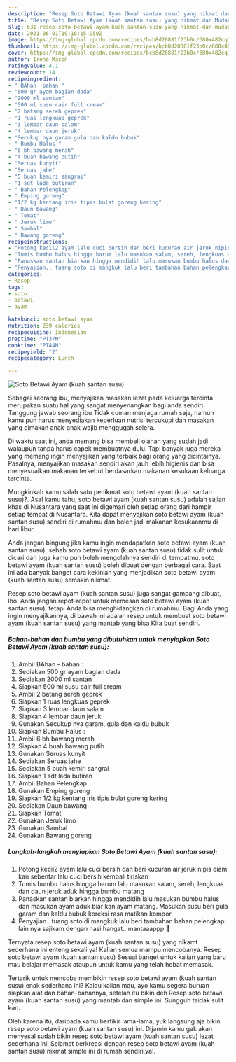 ```yaml
---
description: "Resep Soto Betawi Ayam (kuah santan susu) yang nikmat dan Mudah Dibuat"
title: "Resep Soto Betawi Ayam (kuah santan susu) yang nikmat dan Mudah Dibuat"
slug: 631-resep-soto-betawi-ayam-kuah-santan-susu-yang-nikmat-dan-mudah-dibuat
date: 2021-06-01T19:16:15.950Z
image: https://img-global.cpcdn.com/recipes/bcb8d20881f23b0c/680x482cq70/soto-betawi-ayam-kuah-santan-susu-foto-resep-utama.jpg
thumbnail: https://img-global.cpcdn.com/recipes/bcb8d20881f23b0c/680x482cq70/soto-betawi-ayam-kuah-santan-susu-foto-resep-utama.jpg
cover: https://img-global.cpcdn.com/recipes/bcb8d20881f23b0c/680x482cq70/soto-betawi-ayam-kuah-santan-susu-foto-resep-utama.jpg
author: Irene Mason
ratingvalue: 4.1
reviewcount: 14
recipeingredient:
- " BAhan  bahan "
- "500 gr ayam bagian dada"
- "2000 ml santan"
- "500 ml susu cair full cream"
- "2 batang sereh geprek"
- "1 ruas lengkuas geprek"
- "3 lembar daun salam"
- "4 lembar daun jeruk"
- "Secukup nya garam gula dan kaldu bubuk"
- " Bumbu Halus "
- "6 bh bawang merah"
- "4 buah bawang putih"
- "Seruas kunyit"
- "Seruas jahe"
- "5 buah kemiri sangrai"
- "1 sdt lada butiran"
- " Bahan Pelengkap"
- " Emping goreng"
- "1/2 kg kentang iris tipis bulat goreng kering"
- " Daun bawang"
- " Tomat"
- " Jeruk limo"
- " Sambal"
- " Bawang goreng"
recipeinstructions:
- "Potong kecil2 ayam lalu cuci bersih dan beri kucuran air jeruk nipis diam kan sebentar lalu cuci bersih kembali tiriskan"
- "Tumis bumbu halus hingga harum lalu masukan salam, sereh, lengkuas dan daun jeruk aduk hingga bumbu matang"
- "Panaskan santan biarkan hingga mendidih lalu masukan bumbu halus dan masukan ayam aduk biar kan ayam matang. Masukan susu beri gula garam dan kaldu bubuk koreksi rasa matikan kompor"
- "Penyajian.. tuang soto di mangkuk lalu beri tambahan bahan pelengkap lain nya sajikam dengan nasi hangat.. mantaaappp 🤤"
categories:
- Resep
tags:
- soto
- betawi
- ayam

katakunci: soto betawi ayam 
nutrition: 239 calories
recipecuisine: Indonesian
preptime: "PT37M"
cooktime: "PT44M"
recipeyield: "2"
recipecategory: Lunch

---
```



![Soto Betawi Ayam (kuah santan susu)](https://img-global.cpcdn.com/recipes/bcb8d20881f23b0c/680x482cq70/soto-betawi-ayam-kuah-santan-susu-foto-resep-utama.jpg)

Sebagai seorang ibu, menyajikan masakan lezat pada keluarga tercinta merupakan suatu hal yang sangat menyenangkan bagi anda sendiri. Tanggung jawab seorang ibu Tidak cuman menjaga rumah saja, namun kamu pun harus menyediakan keperluan nutrisi tercukupi dan masakan yang dimakan anak-anak wajib menggugah selera.

Di waktu  saat ini, anda memang bisa membeli olahan yang sudah jadi walaupun tanpa harus capek membuatnya dulu. Tapi banyak juga mereka yang memang ingin menyajikan yang terbaik bagi orang yang dicintainya. Pasalnya, menyajikan masakan sendiri akan jauh lebih higienis dan bisa menyesuaikan makanan tersebut berdasarkan makanan kesukaan keluarga tercinta. 



Mungkinkah kamu salah satu penikmat soto betawi ayam (kuah santan susu)?. Asal kamu tahu, soto betawi ayam (kuah santan susu) adalah sajian khas di Nusantara yang saat ini digemari oleh setiap orang dari hampir setiap tempat di Nusantara. Kita dapat menyajikan soto betawi ayam (kuah santan susu) sendiri di rumahmu dan boleh jadi makanan kesukaanmu di hari libur.

Anda jangan bingung jika kamu ingin mendapatkan soto betawi ayam (kuah santan susu), sebab soto betawi ayam (kuah santan susu) tidak sulit untuk dicari dan juga kamu pun boleh mengolahnya sendiri di tempatmu. soto betawi ayam (kuah santan susu) boleh dibuat dengan berbagai cara. Saat ini ada banyak banget cara kekinian yang menjadikan soto betawi ayam (kuah santan susu) semakin nikmat.

Resep soto betawi ayam (kuah santan susu) juga sangat gampang dibuat, lho. Anda jangan repot-repot untuk memesan soto betawi ayam (kuah santan susu), tetapi Anda bisa menghidangkan di rumahmu. Bagi Anda yang ingin menyajikannya, di bawah ini adalah resep untuk membuat soto betawi ayam (kuah santan susu) yang mantab yang bisa Kita buat sendiri.

<!--inarticleads1-->

##### Bahan-bahan dan bumbu yang dibutuhkan untuk menyiapkan Soto Betawi Ayam (kuah santan susu):

1. Ambil  BAhan - bahan :
1. Sediakan 500 gr ayam bagian dada
1. Sediakan 2000 ml santan
1. Siapkan 500 ml susu cair full cream
1. Ambil 2 batang sereh geprek
1. Siapkan 1 ruas lengkuas geprek
1. Siapkan 3 lembar daun salam
1. Siapkan 4 lembar daun jeruk
1. Gunakan Secukup nya garam, gula dan kaldu bubuk
1. Siapkan  Bumbu Halus :
1. Ambil 6 bh bawang merah
1. Siapkan 4 buah bawang putih
1. Gunakan Seruas kunyit
1. Sediakan Seruas jahe
1. Sediakan 5 buah kemiri sangrai
1. Siapkan 1 sdt lada butiran
1. Ambil  Bahan Pelengkap
1. Gunakan  Emping goreng
1. Siapkan 1/2 kg kentang iris tipis bulat goreng kering
1. Sediakan  Daun bawang
1. Siapkan  Tomat
1. Gunakan  Jeruk limo
1. Gunakan  Sambal
1. Gunakan  Bawang goreng




<!--inarticleads2-->

##### Langkah-langkah menyiapkan Soto Betawi Ayam (kuah santan susu):

1. Potong kecil2 ayam lalu cuci bersih dan beri kucuran air jeruk nipis diam kan sebentar lalu cuci bersih kembali tiriskan
1. Tumis bumbu halus hingga harum lalu masukan salam, sereh, lengkuas dan daun jeruk aduk hingga bumbu matang
1. Panaskan santan biarkan hingga mendidih lalu masukan bumbu halus dan masukan ayam aduk biar kan ayam matang. Masukan susu beri gula garam dan kaldu bubuk koreksi rasa matikan kompor
1. Penyajian.. tuang soto di mangkuk lalu beri tambahan bahan pelengkap lain nya sajikam dengan nasi hangat.. mantaaappp 🤤




Ternyata resep soto betawi ayam (kuah santan susu) yang nikamt sederhana ini enteng sekali ya! Kalian semua mampu mencobanya. Resep soto betawi ayam (kuah santan susu) Sesuai banget untuk kalian yang baru mau belajar memasak ataupun untuk kamu yang telah hebat memasak.

Tertarik untuk mencoba membikin resep soto betawi ayam (kuah santan susu) enak sederhana ini? Kalau kalian mau, ayo kamu segera buruan siapkan alat dan bahan-bahannya, setelah itu bikin deh Resep soto betawi ayam (kuah santan susu) yang mantab dan simple ini. Sungguh taidak sulit kan. 

Oleh karena itu, daripada kamu berfikir lama-lama, yuk langsung aja bikin resep soto betawi ayam (kuah santan susu) ini. Dijamin kamu gak akan menyesal sudah bikin resep soto betawi ayam (kuah santan susu) lezat sederhana ini! Selamat berkreasi dengan resep soto betawi ayam (kuah santan susu) nikmat simple ini di rumah sendiri,ya!.

